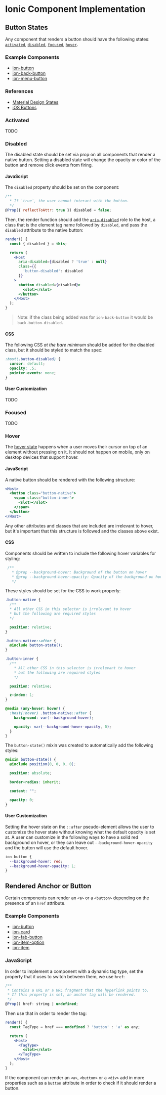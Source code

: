# Ionic Component Implementation

## Button States

Any component that renders a button should have the following states: [`activated`](#activated), [`disabled`](#disabled), [`focused`](#focused), [`hover`](#hover).

### Example Components

- [ion-button](https://github.com/ionic-team/ionic/tree/master/core/src/components/button)
- [ion-back-button](https://github.com/ionic-team/ionic/tree/master/core/src/components/back-button)
- [ion-menu-button](https://github.com/ionic-team/ionic/tree/master/core/src/components/menu-button)

### References

- [Material Design States](https://material.io/design/interaction/states.html)
- [iOS Buttons](https://developer.apple.com/design/human-interface-guidelines/ios/controls/buttons/)

### Activated

TODO

### Disabled

The disabled state should be set via prop on all components that render a native button. Setting a disabled state will change the opacity or color of the button and remove click events from firing.

#### JavaScript

The `disabled` property should be set on the component:

```jsx
/**
  * If `true`, the user cannot interact with the button.
  */
@Prop({ reflectToAttr: true }) disabled = false;
```

Then, the render function should add the [`aria-disabled`](https://www.w3.org/WAI/PF/aria/states_and_properties#aria-disabled) role to the host, a class that is the element tag name followed by `disabled`, and pass the `disabled` attribute to the native button:

```jsx
render() {
  const { disabled } = this;

  return (
    <Host
      aria-disabled={disabled ? 'true' : null}
      class={{
        'button-disabled': disabled
      }}
    >
      <button disabled={disabled}>
        <slot></slot>
      </button>
    </Host>
  );
}
```

> Note: if the class being added was for `ion-back-button` it would be `back-button-disabled`.

#### CSS

The following CSS _at the bare minimum_ should be added for the disabled class, but it should be styled to match the spec:

```css
:host(.button-disabled) {
  cursor: default;
  opacity: .5;
  pointer-events: none;
}
```

#### User Customization

TODO

### Focused

TODO

### Hover

The [hover state](https://developer.mozilla.org/en-US/docs/Web/CSS/:hover) happens when a user moves their cursor on top of an element without pressing on it. It should not happen on mobile, only on desktop devices that support hover.

#### JavaScript

A native button should be rendered with the following structure:

```jsx
<Host>
  <button class="button-native">
    <span class="button-inner">
      <slot></slot>
    </span>
  </button>
</Host>
```

Any other attributes and classes that are included are irrelevant to hover, but it's important that this structure is followed and the classes above exist.

#### CSS

Components should be written to include the following hover variables for styling:

```css
 /**
   * @prop --background-hover: Background of the button on hover
   * @prop --background-hover-opacity: Opacity of the background on hover
   */
```

These styles should be set for the CSS to work properly:

```scss
.button-native {
  /**
  * All other CSS in this selector is irrelevant to hover
  * but the following are required styles
  */

  position: relative;
}

.button-native::after {
  @include button-state();
}

.button-inner {
  /**
    * All other CSS in this selector is irrelevant to hover
    * but the following are required styles
    */

  position: relative;

  z-index: 1;
}

@media (any-hover: hover) {
  :host(:hover) .button-native::after {
    background: var(--background-hover);

    opacity: var(--background-hover-opacity, 0);
  }
}
```

The `button-state()` mixin was created to automatically add the following styles:

```scss
@mixin button-state() {
  @include position(0, 0, 0, 0);

  position: absolute;

  border-radius: inherit;

  content: "";

  opacity: 0;
}
```

#### User Customization


Setting the hover state on the `::after` pseudo-element allows the user to customize the hover state without knowing what the default opacity is set at. A user can customize in the following ways to have a solid red background on hover, or they can leave out `--background-hover-opacity` and the button will use the default hover.

```css
ion-button {
  --background-hover: red;
  --background-hover-opacity: 1;
}
```

## Rendered Anchor or Button

Certain components can render an `<a>` or a `<button>` depending on the presence of an `href` attribute.

### Example Components

- [ion-button](https://github.com/ionic-team/ionic/tree/master/core/src/components/button)
- [ion-card](https://github.com/ionic-team/ionic/tree/master/core/src/components/card)
- [ion-fab-button](https://github.com/ionic-team/ionic/tree/master/core/src/components/fab-button)
- [ion-item-option](https://github.com/ionic-team/ionic/tree/master/core/src/components/item-option)
- [ion-item](https://github.com/ionic-team/ionic/tree/master/core/src/components/item)

### JavaScript

In order to implement a component with a dynamic tag type, set the property that it uses to switch between them, we use `href`:

```jsx
/**
 * Contains a URL or a URL fragment that the hyperlink points to.
 * If this property is set, an anchor tag will be rendered.
 */
@Prop() href: string | undefined;
```

Then use that in order to render the tag:

```jsx
render() {
  const TagType = href === undefined ? 'button' : 'a' as any;

  return (
    <Host>
      <TagType>
        <slot></slot>
      </TagType>
    </Host>
  );
}
```

If the component can render an `<a>`, `<button>` or a `<div>` add in more properties such as a `button` attribute in order to check if it should render a button.

